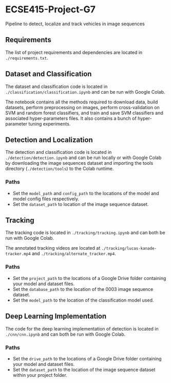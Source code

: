 # ECSE415-Project-G7

Pipeline to detect, localize and track vehicles in image sequences

## Requirements

The list of project requirements and dependencies are located in `./requirements.txt`.

## Dataset and Classification

The dataset and classification code is located in `./classification/classification.ipynb` and can be run with Google Colab. 

The notebook contains all the methods required to download data, build datasets, perform preprocessing on images, perform cross-validation on SVM and random forest classifiers, and train and save SVM classifiers and associated hyper-parameters files. It also contains a bunch of hyper-parameter tuning experiments.

## Detection and Localization

The detection and classification code is located in `./detection/detection.ipynb` and can be run locally or with Google Colab by downloading the image sequences dataset and importing the tools directory (`./detection/tools`) to the Colab runtime.

### Paths

- Set the `model_path` and `config_path` to the locations of the model and model config files respectively.
- Set the `dataset_path` to location of the image sequence dataset.

## Tracking

The tracking code is located in `./tracking/tracking.ipynb` and can both be run with Google Colab.

The annotated tracking videos are located at `./tracking/lucas-kanade-tracker.mp4` and `./tracking/alternate_tracker.mp4`.

### Paths

- Set the `project_path` to the locations of a Google Drive folder containing your model and dataset files.
- Set the `database_path` to the location of the 0003 image sequence dataset.
- Set the `model_path` to the location of the classification model used.

## Deep Learning Implementation 

The code for the deep learning implementation of detection is located in `./cnn/cnn.ipynb` and can both be run with Google Colab.

### Paths

- Set the `drive_path` to the locations of a Google Drive folder containing your model and dataset files.
- Set the `dataset_path` to the location of the image sequence dataset within your project folder.
